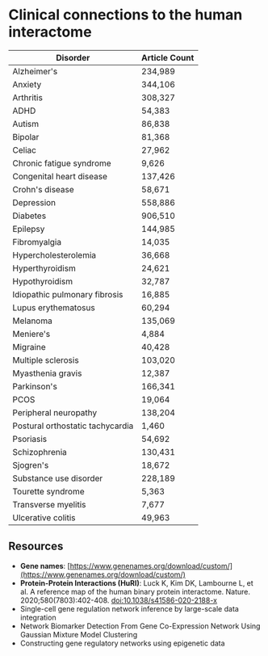 # Clinical connections to the human interactome
| Disorder | Article Count |
| ---------- | ---------- |
| Alzheimer's | 234,989 |
| Anxiety | 344,106 |
| Arthritis | 308,327 |
| ADHD | 54,383 |
| Autism | 86,838 |
| Bipolar | 81,368 |
| Celiac | 27,962 |
| Chronic fatigue syndrome | 9,626 |
| Congenital heart disease | 137,426 |
| Crohn's disease | 58,671 |
| Depression | 558,886 |
| Diabetes | 906,510 |
| Epilepsy | 144,985 |
| Fibromyalgia | 14,035 |
| Hypercholesterolemia | 36,668 |
| Hyperthyroidism | 24,621 |
| Hypothyroidism | 32,787 |
| Idiopathic pulmonary fibrosis | 16,885 |
| Lupus erythematosus | 60,294 |
| Melanoma | 135,069 |
| Meniere's | 4,884 |
| Migraine | 40,428 |
| Multiple sclerosis | 103,020 |
| Myasthenia gravis | 12,387 |
| Parkinson's | 166,341 |
| PCOS | 19,064 |
| Peripheral neuropathy | 138,204 |
| Postural orthostatic tachycardia | 1,460 |
| Psoriasis | 54,692 |
| Schizophrenia | 130,431 |
| Sjogren's | 18,672 |
| Substance use disorder | 228,189 |
| Tourette syndrome | 5,363 |
| Transverse myelitis | 7,677 |
| Ulcerative colitis | 49,963 |


## Resources
- **Gene names**: [https://www.genenames.org/download/custom/](https://www.genenames.org/download/custom/)
- **Protein-Protein Interactions (HuRI)**: Luck K, Kim DK, Lambourne L, et al. A reference map of the human binary protein interactome. Nature. 2020;580(7803):402-408. [doi:10.1038/s41586-020-2188-x](https://pmc.ncbi.nlm.nih.gov/articles/PMC7169983/)
- Single-cell gene regulation network inference by large-scale data integration
- Network Biomarker Detection From Gene Co-Expression Network Using Gaussian Mixture Model Clustering
- Constructing gene regulatory networks using epigenetic data

